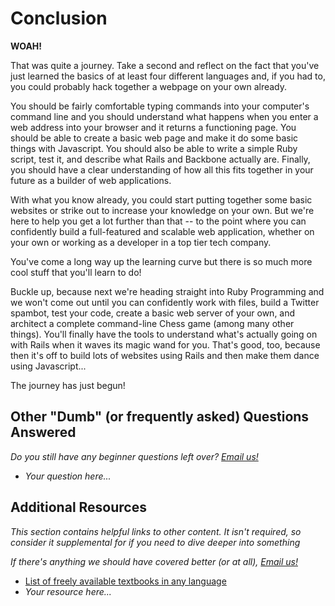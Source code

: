 # Conclusion

**WOAH!** 

That was quite a journey.  Take a second and reflect on the fact that you've just learned the basics of at least four different languages and, if you had to, you could probably hack together a webpage on your own already.  

You should be fairly comfortable typing commands into your computer's command line and you should understand what happens when you enter a web address into your browser and it returns a functioning page.  You should be able to create a basic web page and make it do some basic things with Javascript.  You should also be able to write a simple Ruby script, test it, and describe what Rails and Backbone actually are.  Finally, you should have a clear understanding of how all this fits together in your future as a builder of web applications.

With what you know already, you could start putting together some basic websites or strike out to increase your knowledge on your own.  But we're here to help you get a lot further than that -- to the point where you can confidently build a full-featured and scalable web application, whether on your own or working as a developer in a top tier tech company.  

You've come a long way up the learning curve but there is so much more cool stuff that you'll learn to do!

Buckle up, because next we're heading straight into Ruby Programming and we won't come out until you can confidently work with files, build a Twitter spambot, test your code, create a basic web server of your own, and architect a complete command-line Chess game (among many other things).  You'll finally have the tools to understand what's actually going on with Rails when it waves its magic wand for you.  That's good, too, because then it's off to build lots of websites using Rails and then make them dance using Javascript...  

The journey has just begun!

## Other "Dumb" (or frequently asked) Questions Answered

*Do you still have any beginner questions left over? [Email us!](mailto:curriculum@theodinproject.com)*

* *Your question here...*

## Additional Resources

*This section contains helpful links to other content. It isn't required, so consider it supplemental for if you need to dive deeper into something*


*If there's anything we should have covered better (or at all), [Email us!](mailto:curriculum@theodinproject.com)*

* [List of freely available textbooks in any language](https://github.com/vhf/free-programming-books/blob/master/free-programming-books.md)
* *Your resource here...*
